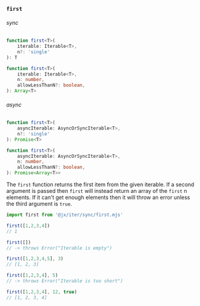 ### `first`

###### sync

```ts
function first<T>(
    iterable: Iterable<T>,
    n?: 'single'
): T

function first<T>(
    iterable: Iterable<T>,
    n: number,
    allowLessThanN?: boolean,
): Array<T>
```

###### async

```ts
function first<T>(
    asyncIterable: AsyncOrSyncIterable<T>,
    n?: 'single'
): Promise<T>

function first<T>(
    asyncIterable: AsyncOrSyncIterable<T>,
    n: number,
    allowLessThanN?: boolean,
): Promise<Array<T>>
```

The `first` function returns the first item from the given iterable. If a second argument is passed then `first` will instead return an array of the `first` n elements.
If it can't get enough elements then it will throw an error unless the third argument is `true`.

```js
import first from '@jx/iter/sync/first.mjs'

first([1,2,3,4])
// 1

first([])
// -> throws Error("Iterable is empty")

first([1,2,3,4,5], 3)
// [1, 2, 3]

first([1,2,3,4], 5)
// -> throws Error("Iterable is too short")

first([1,2,3,4], 12, true)
// [1, 2, 3, 4]
```
